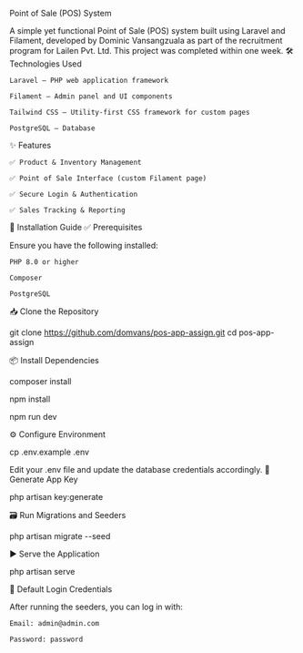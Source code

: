  Point of Sale (POS) System

A simple yet functional Point of Sale (POS) system built using Laravel and Filament, developed by Dominic Vansangzuala as part of the recruitment program for Lailen Pvt. Ltd. This project was completed within one week.
🛠️ Technologies Used

    Laravel – PHP web application framework

    Filament – Admin panel and UI components

    Tailwind CSS – Utility-first CSS framework for custom pages

    PostgreSQL – Database

✨ Features

    ✅ Product & Inventory Management

    ✅ Point of Sale Interface (custom Filament page)

    ✅ Secure Login & Authentication

    ✅ Sales Tracking & Reporting

🚀 Installation Guide
✅ Prerequisites

Ensure you have the following installed:

    PHP 8.0 or higher

    Composer

    PostgreSQL

📥 Clone the Repository

git clone https://github.com/domvans/pos-app-assign.git
cd pos-app-assign

📦 Install Dependencies

composer install

npm install

npm run dev

⚙️ Configure Environment

cp .env.example .env

Edit your .env file and update the database credentials accordingly.
🔑 Generate App Key

php artisan key:generate

🗃️ Run Migrations and Seeders

php artisan migrate --seed

▶️ Serve the Application

php artisan serve

🔐 Default Login Credentials

After running the seeders, you can log in with:

    Email: admin@admin.com

    Password: password

